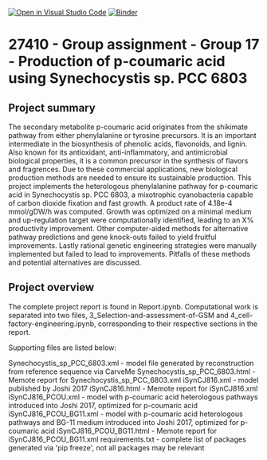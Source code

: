 [![Open in Visual Studio Code](https://classroom.github.com/assets/open-in-vscode-c66648af7eb3fe8bc4f294546bfd86ef473780cde1dea487d3c4ff354943c9ae.svg)](https://classroom.github.com/online_ide?assignment_repo_id=9066812&assignment_repo_type=AssignmentRepo)
[![Binder](https://mybinder.org/badge_logo.svg)](https://mybinder.org/v2/gh/27410/27410-group-assigment-group_17/main)

# 27410 - Group assignment - Group 17 - Production of p-coumaric acid using Synechocystis sp. PCC 6803

## Project summary
The secondary metabolite p-coumaric acid originates from the shikimate pathway from either phenylalanine or tyrosine precursors. It is an important intermediate in the biosynthesis of phenolic acids, flavonoids, and lignin. Also known for its antioxidant, anti-inflammatory, and antimicrobial biological properties, it is a common precursor in the synthesis of flavors and fragrences. Due to these commercial applications, new biological production methods are needed to ensure its sustainable production. This project implements the heterologous phenylalanine pathway for p-coumaric acid in Synechocystis sp. PCC 6803, a mixotrophic cyanobacteria capable of carbon dioxide fixation and fast growth. A product rate of 4.18e-4 mmol/gDW/h was computed. Growth was optimized on a minimal medium and up-regulation target were computationally identified, leading to an X% productivity improvement. Other computer-aided methods for alternative pathway predictions and gene knock-outs failed to yield fruitful improvements. Lastly rational genetic engineering strategies were manually implemented but failed to lead to improvements. Pitfalls of these methods and potential alternatives are discussed.

## Project overview
The complete project report is found in Report.ipynb. Computational work is separated into two files, 3_Selection-and-assessment-of-GSM and 4_cell-factory-engineering.ipynb, corresponding to their respective sections in the report.

Supporting files are listed below:

Synechocystis_sp_PCC_6803.xml - model file generated by reconstruction from reference sequence via CarveMe
Synechocystis_sp_PCC_6803.html - Memote report for Synechocystis_sp_PCC_6803.xml
iSynCJ816.xml - model published by Joshi 2017
iSynCJ816.html - Memote report for iSynCJ816.xml
iSynCJ816_PCOU.xml - model with p-coumaric acid heterologous pathways introduced into Joshi 2017, optimized for p-coumaric acid
iSynCJ816_PCOU_BG11.xml - model with p-coumaric acid heterologous pathways and BG-11 medium introduced into Joshi 2017, optimized for p-coumaric acid
iSynCJ816_PCOU_BG11.html - Memote report for iSynCJ816_PCOU_BG11.xml
requirements.txt - complete list of packages generated via 'pip freeze', not all packages may be relevant

